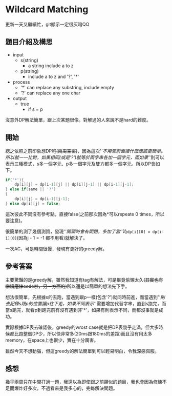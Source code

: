 # Wildcard Matching
更新一天又繼續忙，git顯示一定很灰暗QQ
## 題目介紹及構思
- input
  - s(string)
    - a string include a to z
  - p(string)
    - include a to z and '?', '*'
- process
  - '*' can replace any substring, include empty
  - '?' can replace any one char
- output
  - true
    - if s = p

沒意外DP解法簡單，跟上次某題很像。對解過的人來說不是hard的難度。

## 開始
總之依照之前印象想DP吧~~(兩周空窗)~~，因為這次'*'不用管前面接什麼應該更簡單。所以就一一比對，如果相同(或是'?')就等於兩字串各加一個字元，而如果'*'則可以表示三種模式，s多一個字元、p多一個字元及雙方都多一個字元。所以DP會如下。

```C++ =
if('*'){
    dp[i][j] = dp[i-1][j] || dp[i][j-1] || dp[i-1][j-1];
} else if(same || '?')
{
    dp[i][j] = dp[i-1][j-1];
} else dp[i][j] = false;
```
這次彼此不同沒有參考點，直接false(之前那次因為*可以repeate 0 times，所以要注意)。

很簡單的測了幾個測資，發現'*'開頭時會有問題，多加了當'*'時`dp[i][0] = dp[i-1][0]`(因為j - 1 = -1 都不用看)就解決了。

一次AC，可是時間很慢，發現有更好的greedy解。

## 參考答案
主要驚豔的是greedy解，雖然我知道有tag有解法，可是畢竟偷懶太久~~(其實也有繼續磨練code啦，另一方面的)~~所以還是以簡單的想法先下手。

想法很簡單，先根據s的去跑，當遇到跟p一樣(包含'?')就同時前進，而當遇到'*'則去記錄s跟p的位置讓p往下走，如果不同表示'*'需要增加代替字串，直到s跑完，而當s跑完，就看p到跑完前有沒有遇到非'*'，如果有則表示不同，而都沒事就是成功。

實際根據DP表去確認後，greedy的wrost case就是把DP表幾乎走滿，但大多時候都比跑整個DP少，所以快非常多(20ms跟180ms的差距)而且沒有用太多memory，在space上也很少，實在十分厲害。

雖然今天不想動腦，但這greedy的解法簡單到可以輕易明白，令我深感佩服。

## 感想
幾乎兩周只在中間打過一題，我還以為即使跟之前類似的題目，我也會因為修練不足而爆炸好多次，不過看來是我多心的，完每解決問題。
